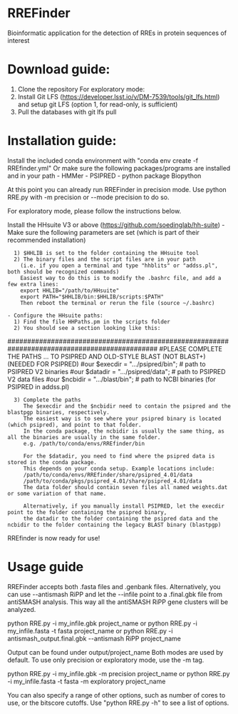 # RREFinder
Bioinformatic application for the detection of RREs in protein sequences of interest

# Download guide:
1) Clone the repository
For exploratory mode:
2) Install Git LFS (https://developer.lsst.io/v/DM-7539/tools/git_lfs.html) and setup git LFS (option 1, for read-only, is sufficient)
3) Pull the databases with git lfs pull

# Installation guide:

Install the included conda environment with "conda env create -f RREfinder.yml"
Or make sure the following packages/programs are installed and in your path
    - HMMer
    - PSIPRED
    - python package Biopython
    
At this point you can already run RREFinder in precision mode. Use python RRE.py with -m precision or --mode precision to do so.

For exploratory mode, please follow the instructions below.

Install the HHsuite V3 or above (https://github.com/soedinglab/hh-suite)
    - Make sure the following parameters are set (which is part of their recommended installation)
    
      1) $HHLIB is set to the folder containing the HHsuite tool
      2) The binary files and the script files are in your path 
        (i.e. if you open a terminal and type "hhblits" or "addss.pl", both should be recognized commands)
        Easiest way to do this is to modify the .bashrc file, and add a few extra lines:
        export HHLIB="/path/to/HHsuite"
        export PATH="$HHLIB/bin:$HHLIB/scripts:$PATH"
        Then reboot the terminal or rerun the file (source ~/.bashrc)
       
    - Configure the HHsuite paths:
      1) Find the file HHPaths.pm in the scripts folder 
      2) You should see a section looking like this:
      
##############################################################################################
#PLEASE COMPLETE THE PATHS ... TO PSIPRED AND OLD-STYLE BLAST (NOT BLAST+) (NEEDED FOR PSIPRED) 
#our $execdir = ".../psipred/bin";         # path to PSIPRED V2 binaries
#our $datadir = ".../psipred/data";        # path to PSIPRED V2 data files
#our $ncbidir = ".../blast/bin";           # path to NCBI binaries (for PSIPRED in addss.pl)

      3) Complete the paths
         The $execdir and the $ncbidir need to contain the psipred and the blastpgp binaries, respectively.
         The easiest way is to see where your psipred binary is located (which psipred), and point to that folder.
         In the conda package, the ncbidir is usually the same thing, as all the binaries are usually in the same folder.
         e.g. /path/to/conda/envs/RREfinder/bin
         
         For the $datadir, you need to find where the psipred data is stored in the conda package.
         This depends on your conda setup. Example locations include: 
         /path/to/conda/envs/RREfinder/share/psipred_4.01/data
         /path/to/conda/pkgs/psipred_4.01/share/psipred_4.01/data
         The data folder should contain seven files all named weights.dat or some variation of that name.
         
         Alternatively, if you manually install PSIPRED, let the execdir point to the folder containing the psipred binary,
         the datadir to the folder containing the psipred data and the ncbidir to the folder containing the legacy BLAST binary (blastpgp)
         
RREfinder is now ready for use!

# Usage guide

RREFinder accepts both .fasta files and .genbank files. 
Alternatively, you can use --antismash RiPP and let the --infile point to a .final.gbk file from antiSMASH analysis. 
This way all the antiSMASH RiPP gene clusters will be analyzed.

python RRE.py -i my_infile.gbk project_name
or 
python RRE.py -i my_infile.fasta -t fasta project_name
or 
python RRE.py -i antismash_output.final.gbk --antismash RiPP project_name


Output can be found under output/project_name
Both modes are used by default. To use only precision or exploratory mode, use the -m tag. 

python RRE.py -i my_infile.gbk -m precision project_name
or 
python RRE.py -i my_infile.fasta -t fasta -m exploratory project_name

You can also specify a range of other options, such as number of cores to use, or the bitscore cutoffs.
Use "python RRE.py -h"  to see a list of options.


